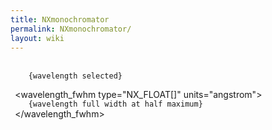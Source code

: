 ```yaml
---
title: NXmonochromator
permalink: NXmonochromator/
layout: wiki
---
```


<NXmonochromator name="name of monochromator">

` `<wavelength type="NX_FLOAT[]" units="angstrom">  
`    {wavelength selected}`  
` `</wavelength>` `  
` `<wavelength_fwhm type="NX_FLOAT[]" units="angstrom">  
`    {wavelength full width at half maximum}`  
` `</wavelength_fwhm>` `  
` `<NXdata name="wavelength_distribution"/>` `

</NXmonochromator>
